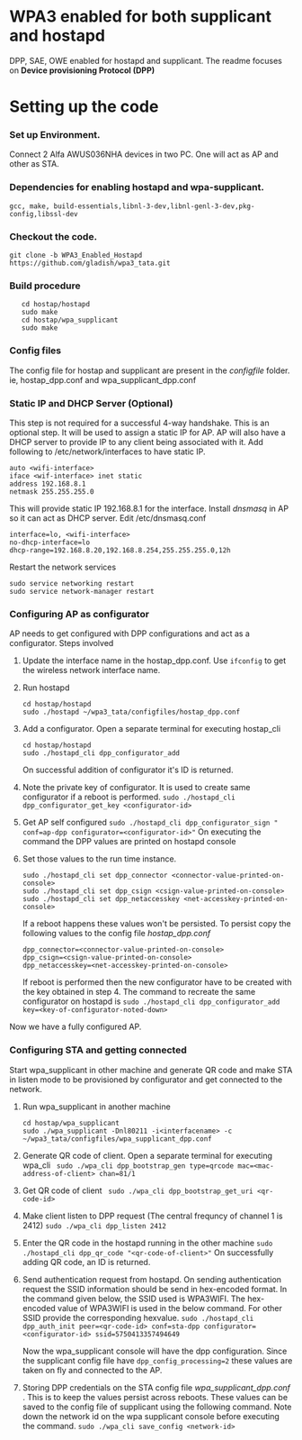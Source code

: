 # WPA3 enabled for both supplicant and hostapd

DPP, SAE, OWE enabled for hostapd and supplicant. The readme focuses on **Device provisioning Protocol (DPP)**

# Setting up the code

### Set up Environment.
Connect 2 Alfa AWUS036NHA devices in two PC. One will act as AP and other as STA. 

### Dependencies for enabling hostapd and wpa-supplicant.

```gcc, make, build-essentials,libnl-3-dev,libnl-genl-3-dev,pkg-config,libssl-dev```

### Checkout the code.
``` git clone -b WPA3_Enabled_Hostapd https://github.com/gladish/wpa3_tata.git ```

### Build procedure
```
   cd hostap/hostapd
   sudo make
   cd hostap/wpa_supplicant
   sudo make
 ```

### Config files

The config file for hostap and supplicant are present in the *configfile* folder. ie, hostap_dpp.conf and wpa_supplicant_dpp.conf

### Static IP and DHCP Server (Optional)
This step is not required for a successful 4-way handshake.
This is an optional step. It will be used to assign a static IP for AP. AP will also have a DHCP server to provide IP to any client being associated with it. 
Add following to /etc/network/interfaces to have static IP. 
```
auto <wifi-interface>
iface <wif-interface> inet static
address 192.168.8.1
netmask 255.255.255.0
```
This will provide static IP 192.168.8.1 for the interface. Install *dnsmasq* in AP so it can act as DHCP server. Edit /etc/dnsmasq.conf
```
interface=lo, <wifi-interface>
no-dhcp-interface=lo
dhcp-range=192.168.8.20,192.168.8.254,255.255.255.0,12h
```
Restart the network services
```
sudo service networking restart
sudo service network-manager restart
```
### Configuring AP as configurator

AP needs to get configured with DPP configurations and act as a configurator. 
Steps involved

1) Update the interface name in the hostap_dpp.conf. Use ```ifconfig``` to get the wireless network interface name. 

2) Run hostapd 
    ```
    cd hostap/hostapd
    sudo ./hostapd ~/wpa3_tata/configfiles/hostap_dpp.conf
    ```
    
3) Add a configurator. Open a separate terminal for executing hostap_cli
    ```
    cd hostap/hostapd
    sudo ./hostapd_cli dpp_configurator_add
    ```
    On successful addition of configurator it's ID is returned.
    
4) Note the private key of configurator. It is used to create same configurator if a reboot is performed. 
    ```sudo ./hostapd_cli dpp_configurator_get_key <configurator-id>```
    
5) Get AP self configured
    ```sudo ./hostapd_cli dpp_configurator_sign " conf=ap-dpp configurator=<configurator-id>"```
    On executing the command the DPP values are printed on hostapd console
    
6) Set those values to the run time instance. 
    ```
    sudo ./hostapd_cli set dpp_connector <connector-value-printed-on-console>
    sudo ./hostapd_cli set dpp_csign <csign-value-printed-on-console>
    sudo ./hostapd_cli set dpp_netaccesskey <net-accesskey-printed-on-console>
     ```
    If a reboot happens these values won't be persisted. To persist copy the following values to the config file *hostap_dpp.conf*
    ```
    dpp_connector=<connector-value-printed-on-console>
    dpp_csign=<csign-value-printed-on-console>
    dpp_netaccesskey=<net-accesskey-printed-on-console>
    ```
     If reboot is performed then the new configurator have to be created with the key obtained in step 4. The command to recreate the same configurator on hostapd is 
     ```sudo ./hostapd_cli dpp_configurator_add key=<key-of-configurator-noted-down>```
     
Now we have a fully configured AP.

### Configuring STA and getting connected

Start wpa_supplicant in other machine and generate QR code and make STA in listen mode to be provisioned by configurator and get connected to the network.

1) Run wpa_supplicant in another machine
    ```
    cd hostap/wpa_supplicant
    sudo ./wpa_supplicant -Dnl80211 -i<interfacename> -c ~/wpa3_tata/configfiles/wpa_supplicant_dpp.conf 
    ```
    
2) Generate QR code of client. Open a separate terminal for executing wpa_cli
    ``` sudo ./wpa_cli dpp_bootstrap_gen type=qrcode mac=<mac-address-of-client> chan=81/1```
    
3) Get QR code of client
    ``` sudo ./wpa_cli dpp_bootstrap_get_uri <qr-code-id>```
    
4) Make client listen to DPP request (The central frequncy of channel 1 is 2412)
    ```sudo ./wpa_cli dpp_listen 2412 ```
    
5) Enter the QR code in the hostapd running in the other machine
    ```sudo ./hostapd_cli dpp_qr_code "<qr-code-of-client>"```
    On successfully adding QR code, an ID is returned. 
    
6) Send authentication request from hostapd. On sending authentication request the SSID information should be send in hex-encoded format. In the command given below, the SSID used is WPA3WIFI. The hex-encoded value of WPA3WIFI is used in the below command. For other SSID provide the corresponding hexvalue.
    ```sudo ./hostapd_cli dpp_auth_init peer=<qr-code-id> conf=sta-dpp configurator=<configurator-id> ssid=5750413357494649```
    
    Now the wpa_supplicant console will have the dpp configuration. Since the supplicant config file have `dpp_config_processing=2` these values are taken on fly and connected to the AP.
    
7) Storing DPP credentials on the STA config file *wpa_supplicant_dpp.conf* . This is to keep the values persist across reboots. These values can be saved to the config file of supplicant using the following command. Note down the network id on the wpa supplicant console before executing the command.
    ```sudo ./wpa_cli save_config <network-id>```


    




